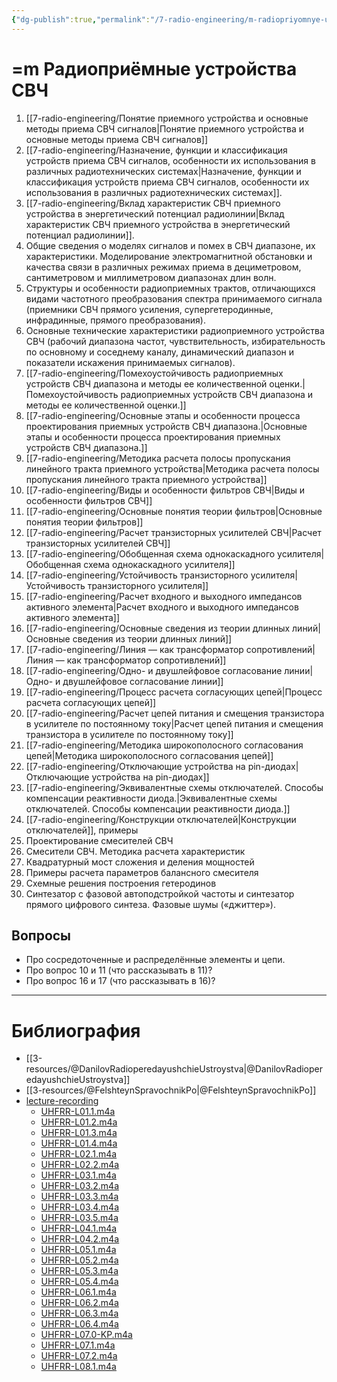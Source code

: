 ```yaml
---
{"dg-publish":true,"permalink":"/7-radio-engineering/m-radiopriyomnye-ustrojstva-sv-ch/","title":"=m Радиоприёмные устройства СВЧ"}
---
```



# =m Радиоприёмные устройства СВЧ

1. [[7-radio-engineering/Понятие приемного устройства и основные методы приема СВЧ сигналов\|Понятие приемного устройства и основные методы приема СВЧ сигналов]]
2. [[7-radio-engineering/Назначение, функции и классификация устройств приема СВЧ сигналов, особенности их использования в различных радиотехнических системах\|Назначение, функции и классификация устройств приема СВЧ сигналов, особенности их использования в различных радиотехнических системах]].
3. [[7-radio-engineering/Вклад характеристик СВЧ приемного устройства в энергетический потенциал радиолинии\|Вклад характеристик СВЧ приемного устройства в энергетический потенциал радиолинии]].
4. Общие сведения о моделях сигналов и помех в СВЧ диапазоне, их характеристики. Моделирование электромагнитной обстановки и качества связи в различных режимах приема в дециметровом, сантиметровом и миллиметровом диапазонах длин волн.
5. Структуры и особенности радиоприемных трактов, отличающихся видами частотного преобразования спектра принимаемого сигнала (приемники СВЧ прямого усиления, супергетеродинные, инфрадинные, прямого преобразования).
6. Основные технические характеристики радиоприемного устройства СВЧ (рабочий диапазона частот, чувствительность, избирательность по основному и соседнему каналу, динамический диапазон и показатели искажения принимаемых сигналов).
7. [[7-radio-engineering/Помехоустойчивость радиоприемных устройств СВЧ диапазона и методы ее количественной оценки.\|Помехоустойчивость радиоприемных устройств СВЧ диапазона и методы ее количественной оценки.]]
8. [[7-radio-engineering/Основные этапы и особенности процесса проектирования приемных устройств СВЧ диапазона.\|Основные этапы и особенности процесса проектирования приемных устройств СВЧ диапазона.]]
9. [[7-radio-engineering/Методика расчета полосы пропускания линейного тракта приемного устройства\|Методика расчета полосы пропускания линейного тракта приемного устройства]]
10. [[7-radio-engineering/Виды и особенности фильтров СВЧ\|Виды и особенности фильтров СВЧ]]
11. [[7-radio-engineering/Основные понятия теории фильтров\|Основные понятия теории фильтров]]
12. [[7-radio-engineering/Расчет транзисторных усилителей СВЧ\|Расчет транзисторных усилителей СВЧ]]
13. [[7-radio-engineering/Обобщенная схема однокаскадного усилителя\|Обобщенная схема однокаскадного усилителя]]
14. [[7-radio-engineering/Устойчивость транзисторного усилителя\|Устойчивость транзисторного усилителя]]
15. [[7-radio-engineering/Расчет входного и выходного импедансов активного элемента\|Расчет входного и выходного импедансов активного элемента]]
16. [[7-radio-engineering/Основные сведения из теории длинных линий\|Основные сведения из теории длинных линий]]
17. [[7-radio-engineering/Линия — как трансформатор сопротивлений\|Линия — как трансформатор сопротивлений]]
18. [[7-radio-engineering/Одно- и двушлейфовое согласование линии\|Одно- и двушлейфовое согласование линии]]
19. [[7-radio-engineering/Процесс расчета согласующих цепей\|Процесс расчета согласующих цепей]]
20. [[7-radio-engineering/Расчет цепей питания и смещения транзистора в усилителе по постоянному току\|Расчет цепей питания и смещения транзистора в усилителе по постоянному току]]
21. [[7-radio-engineering/Методика широкополосного согласования цепей\|Методика широкополосного согласования цепей]]
22. [[7-radio-engineering/Отключающие устройства на pin-диодах\|Отключающие устройства на pin-диодах]]
23. [[7-radio-engineering/Эквивалентные схемы отключателей. Способы компенсации реактивности диода.\|Эквивалентные схемы отключателей. Способы компенсации реактивности диода.]]
24. [[7-radio-engineering/Конструкции отключателей\|Конструкции отключателей]], примеры
25. Проектирование смесителей СВЧ
26. Смесители СВЧ. Методика расчета характеристик
27. Квадратурный мост сложения и деления мощностей
28. Примеры расчета параметров балансного смесителя
29. Схемные решения построения гетеродинов
30. Синтезатор с фазовой автоподстройкой частоты и синтезатор прямого цифрового синтеза. Фазовые шумы («джиттер»).

## Вопросы

- Про сосредоточенные и распределённые элементы и цепи.
- Про вопрос 10 и 11 (что рассказывать в 11)?
- Про вопрос 16 и 17 (что рассказывать в 16)?

---

# Библиография

- [[3-resources/@DanilovRadioperedayushchieUstroystva\|@DanilovRadioperedayushchieUstroystva]]
- [[3-resources/@FelshteynSpravochnikPo\|@FelshteynSpravochnikPo]]
- [lecture-recording](file:///C:%5CUsers%5CMojo%5CiCloudDrive%5C_university%5CDanilov%5Clecture-recording)
	- [UHFRR-L01.1.m4a](file:///C:%5CUsers%5CMojo%5CiCloudDrive%5C_university%5CDanilov%5Clecture-recording%5CUHFRR-L01.1.m4a)
	- [UHFRR-L01.2.m4a](file:///C:%5CUsers%5CMojo%5CiCloudDrive%5C_university%5CDanilov%5Clecture-recording%5CUHFRR-L01.2.m4a)
	- [UHFRR-L01.3.m4a](file:///C:%5CUsers%5CMojo%5CiCloudDrive%5C_university%5CDanilov%5Clecture-recording%5CUHFRR-L01.3.m4a)
	- [UHFRR-L01.4.m4a](file:///C:%5CUsers%5CMojo%5CiCloudDrive%5C_university%5CDanilov%5Clecture-recording%5CUHFRR-L01.4.m4a)
	- [UHFRR-L02.1.m4a](file:///C:%5CUsers%5CMojo%5CiCloudDrive%5C_university%5CDanilov%5Clecture-recording%5CUHFRR-L02.1.m4a)
	- [UHFRR-L02.2.m4a](file:///C:%5CUsers%5CMojo%5CiCloudDrive%5C_university%5CDanilov%5Clecture-recording%5CUHFRR-L02.2.m4a)
	- [UHFRR-L03.1.m4a](file:///C:%5CUsers%5CMojo%5CiCloudDrive%5C_university%5CDanilov%5Clecture-recording%5CUHFRR-L03.1.m4a)
	- [UHFRR-L03.2.m4a](file:///C:%5CUsers%5CMojo%5CiCloudDrive%5C_university%5CDanilov%5Clecture-recording%5CUHFRR-L03.2.m4a)
	- [UHFRR-L03.3.m4a](file:///C:%5CUsers%5CMojo%5CiCloudDrive%5C_university%5CDanilov%5Clecture-recording%5CUHFRR-L03.3.m4a)
	- [UHFRR-L03.4.m4a](file:///C:%5CUsers%5CMojo%5CiCloudDrive%5C_university%5CDanilov%5Clecture-recording%5CUHFRR-L03.4.m4a)
	- [UHFRR-L03.5.m4a](file:///C:%5CUsers%5CMojo%5CiCloudDrive%5C_university%5CDanilov%5Clecture-recording%5CUHFRR-L03.5.m4a)
	- [UHFRR-L04.1.m4a](file:///C:%5CUsers%5CMojo%5CiCloudDrive%5C_university%5CDanilov%5Clecture-recording%5CUHFRR-L04.1.m4a)
	- [UHFRR-L04.2.m4a](file:///C:%5CUsers%5CMojo%5CiCloudDrive%5C_university%5CDanilov%5Clecture-recording%5CUHFRR-L04.2.m4a)
	- [UHFRR-L05.1.m4a](file:///C:%5CUsers%5CMojo%5CiCloudDrive%5C_university%5CDanilov%5Clecture-recording%5CUHFRR-L05.1.m4a)
	- [UHFRR-L05.2.m4a](file:///C:%5CUsers%5CMojo%5CiCloudDrive%5C_university%5CDanilov%5Clecture-recording%5CUHFRR-L05.2.m4a)
	- [UHFRR-L05.3.m4a](file:///C:%5CUsers%5CMojo%5CiCloudDrive%5C_university%5CDanilov%5Clecture-recording%5CUHFRR-L05.3.m4a)
	- [UHFRR-L05.4.m4a](file:///C:%5CUsers%5CMojo%5CiCloudDrive%5C_university%5CDanilov%5Clecture-recording%5CUHFRR-L05.4.m4a)
	- [UHFRR-L06.1.m4a](file:///C:%5CUsers%5CMojo%5CiCloudDrive%5C_university%5CDanilov%5Clecture-recording%5CUHFRR-L06.1.m4a)
	- [UHFRR-L06.2.m4a](file:///C:%5CUsers%5CMojo%5CiCloudDrive%5C_university%5CDanilov%5Clecture-recording%5CUHFRR-L06.2.m4a)
	- [UHFRR-L06.3.m4a](file:///C:%5CUsers%5CMojo%5CiCloudDrive%5C_university%5CDanilov%5Clecture-recording%5CUHFRR-L06.3.m4a)
	- [UHFRR-L06.4.m4a](file:///C:%5CUsers%5CMojo%5CiCloudDrive%5C_university%5CDanilov%5Clecture-recording%5CUHFRR-L06.4.m4a)
	- [UHFRR-L07.0-KP.m4a](file:///C:%5CUsers%5CMojo%5CiCloudDrive%5C_university%5CDanilov%5Clecture-recording%5CUHFRR-L07.0-KP.m4a)
	- [UHFRR-L07.1.m4a](file:///C:%5CUsers%5CMojo%5CiCloudDrive%5C_university%5CDanilov%5Clecture-recording%5CUHFRR-L07.1.m4a)
	- [UHFRR-L07.2.m4a](file:///C:%5CUsers%5CMojo%5CiCloudDrive%5C_university%5CDanilov%5Clecture-recording%5CUHFRR-L07.2.m4a)
	- [UHFRR-L08.1.m4a](file:///C:%5CUsers%5CMojo%5CiCloudDrive%5C_university%5CDanilov%5Clecture-recording%5CUHFRR-L08.1.m4a)
